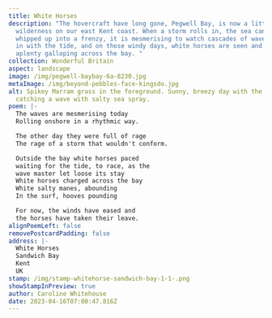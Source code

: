 ```yaml
---
title: White Horses
description: "The hovercraft have long gone, Pegwell Bay, is now a little bit of
  wilderness on our east Kent coast. When a storm rolls in, the sea can be
  whipped up into a frenzy, it is mesmerising to watch cascades of waves rolling
  in with the tide, and on those windy days, white horses are seen and heard
  aplenty galloping across the bay. "
collection: Wonderful Britain
aspect: landscape
image: /img/pegwell-baybay-6a-8230.jpg
metaImage: /img/beyond-pebbles-face-kingsdo.jpg
alt: Spikey Marram grass in the foreground. Sunny, breezy day with the wind
  catching a wave with salty sea spray.
poem: |-
  The waves are mesmerising today
  Rolling onshore in a rhythmic way.

  The other day they were full of rage
  The rage of a storm that wouldn't conform.

  Outside the bay white horses paced
  waiting for the tide, to race, as the
  wave master let loose its stay
  White horses charged across the bay
  White salty manes, abounding
  In the surf, hooves pounding

  For now, the winds have eased and
  the horses have taken their leave.
alignPoemLeft: false
removePostcardPadding: false
address: |-
  White Horses
  Sandwich Bay
  Kent
  UK
stamp: /img/stamp-whitehorse-sandwich-bay-1-1-.png
showStampInPreview: true
author: Caroline Whitehouse
date: 2023-04-16T07:00:47.816Z
---
```

